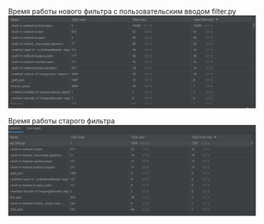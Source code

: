 Время работы нового фильтра с пользовательским вводом filter.py
![img.png](img.png)

Время работы старого фильтра
![img_1.png](img_1.png)
